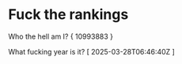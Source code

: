# Fuck the rankings

Who the hell am I?
{ 10993883 }

What fucking year is it?
[ 2025-03-28T06:46:40Z ]
